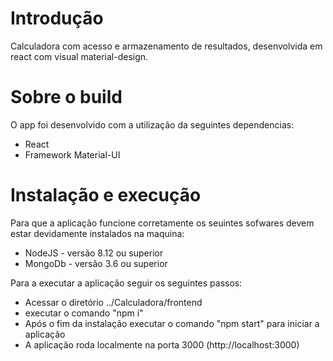 # Introdução

Calculadora com acesso e armazenamento de resultados, desenvolvida em react com
visual material-design.

# Sobre o build

O app foi desenvolvido com a utilização da seguintes dependencias:

- React
- Framework Material-UI

# Instalação e execução

Para que a aplicação funcione corretamente os seuintes sofwares devem estar
devidamente instalados na maquina: 

- NodeJS - versão 8.12 ou superior
- MongoDb - versão 3.6 ou superior

Para a executar a aplicação seguir os seguintes passos:

- Acessar o diretório ../Calculadora/frontend
- executar o comando "npm i"
- Após o fim da instalação executar o comando "npm start" para iniciar a 
aplicação
- A aplicação roda localmente na porta 3000 (http://localhost:3000)
